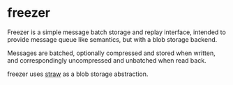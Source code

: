 freezer
=======

Freezer is a simple message batch storage and replay interface, intended to provide message queue like semantics, but with a blob storage backend.

Messages are batched, optionally compressed and stored when written, and correspondingly uncompressed and unbatched when read back.

freezer uses [straw](https://godoc.org/github.com/anicoll/straw) as a blob storage abstraction.

